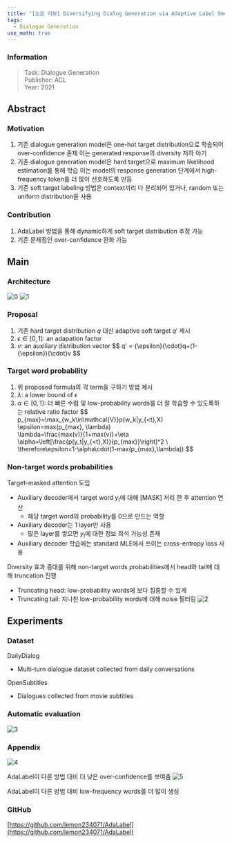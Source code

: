 ```yaml
---
title: "[논문 리뷰] Diversifying Dialog Generation via Adaptive Label Smoothing (AdaLabel)"
tags:
  - Dialogue Generation
use_math: true
---
```


### Information
> Task: Dialogue Generation \
> Publisher: ACL \
> Year: 2021

## Abstract
### Motivation
1. 기존 dialogue generation model은 one-hot target distribution으로 학습되어 over-confidence 존재
이는 generated response의 diversity 저하 야기
2. 기존 dialogue generation model은 hard target으로 maximum likelihood estimation를 통해 학습
이는 model의 response generation 단계에서 high-frequency token를 더 많이 선호하도록 만듬
3. 기존 soft target labeling 방법은 context끼리 다 분리되어 있거나, random 또는 uniform distribution을 사용

### Contribution
1. AdaLabel 방법을 통해 dynamic하게 soft target distribution 추정 가능
2. 기존 문제점인 over-confidence 완화 가능

## Main
### Architecture
![0](https://squiduu.github.io/assets/images/review/adalabel/0.png)
![1](https://squiduu.github.io/assets/images/review/adalabel/1.png)

### Proposal
1. 기존 hard target distribution $q$ 대신 adaptive soft target $q'$ 제시
2. $\epsilon\in[0,1]$: an adapation factor
3. $v$: an auxiliary distribution vector
\$\$
  q' = {\epsilon}{\cdot}q+(1-{\epsilon}){\cdot}v
\$\$

### Target word probability
1. 위 proposed formula의 각 term을 구하기 방법 제시
2. $\lambda$: a lower bound of $\epsilon$
3. $\alpha\in[0,1]$: 더 빠른 수렴 및 low-probability words를 더 잘 학습할 수 있도록하는 relative ratio factor
\$\$
  p_{max}=\max_{w_k\in\mathcal{V}}p(w_k|y_{\<t},X) \
  \epsilon=max(p_{max}, \lambda) \
  \lambda=\frac{max(v)}{1+max(v)}+\eta \
  \alpha=\left[\frac{p(y_t|y_{<t},X)}{p_{max}}\right]^2 \ 
  \therefore\epsilon=1-\alpha\cdot(1-max(p_{max},\lambda))
\$\$

### Non-target words probabilities
Target-masked attention 도입
- Auxiliary decoder에서 target word $y_t$에 대해 [MASK] 처리 한 후 attention 연산
    - 해당 target word의 probability를 0으로 만드는 역할
- Auxiliary decoder는 1 layer만 사용
    - 많은 layer를 쌓으면 $y_t$에 대한 정보 희석 가능성 존재
- Auxiliary decoder 학습에는 standard MLE에서 쓰이는 cross-entropy loss 사용

Diversity 효과 증대를 위해 non-target words probabilities에서 head와 tail에 대해 truncation 진행
- Truncating head: low-probability words에 보다 집중할 수 있게
- Truncating tail: 지나친 low-probability words에 대해 noise 필터링
![2](https://squiduu.github.io/assets/images/review/adalabel/2.png)

## Experiments
### Dataset
DailyDialog
- Multi-turn dialogue dataset collected from daily conversations

OpenSubtitles
- Dialogues collected from movie subtitles

### Automatic evaluation
![3](https://squiduu.github.io/assets/images/review/adalabel/3.png)

### Appendix
![4](https://squiduu.github.io/assets/images/review/adalabel/4.png)

AdaLabel이 다른 방법 대비 더 낮은 over-confidence를 보여줌
![5](https://squiduu.github.io/assets/images/review/adalabel/5.png)

AdaLabel이 다른 방법 대비 low-frequency words를 더 많이 생성

### GitHub
[https://github.com/lemon234071/AdaLabel](https://github.com/lemon234071/AdaLabel)
